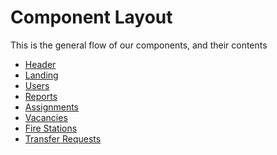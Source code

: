 # Component Layout
This is the general flow of our components, and their contents

- [Header]()
- [Landing]()
- [Users]()
- [Reports]()
- [Assignments]()
- [Vacancies]()
- [Fire Stations]()
- [Transfer Requests]()